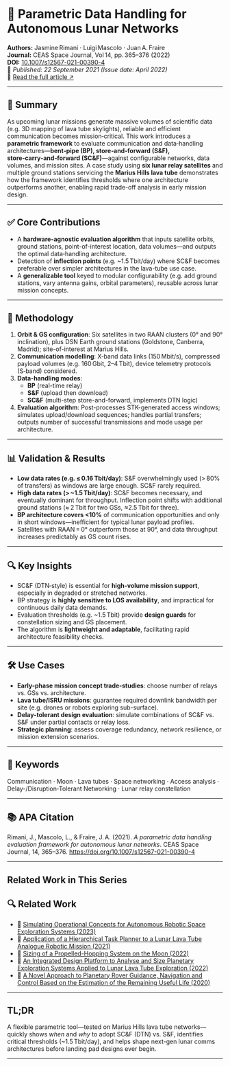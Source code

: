 # 📡 Parametric Data Handling for Autonomous Lunar Networks

**Authors:** Jasmine Rimani · Luigi Mascolo · Juan A. Fraire  
**Journal:** CEAS Space Journal, Vol 14, pp. 365–376 (2022)  
**DOI:** [10.1007/s12567-021-00390-4](https://doi.org/10.1007/s12567-021-00390-4)  
📅 *Published: 22 September 2021 (Issue date: April 2022)*  
🔗 [Read the full article ↗︎](https://link.springer.com/article/10.1007/s12567-021-00390-4)

---

## 🧠 Summary

As upcoming lunar missions generate massive volumes of scientific data (e.g. 3D mapping of lava tube skylights), reliable and efficient communication becomes mission‑critical. This work introduces a **parametric framework** to evaluate communication and data‑handling architectures—**bent‑pipe (BP), store‑and‑forward (S&F), store‑carry‑and‑forward (SC&F)**—against configurable networks, data volumes, and mission sites. A case study using **six lunar relay satellites** and multiple ground stations servicing the **Marius Hills lava tube** demonstrates how the framework identifies thresholds where one architecture outperforms another, enabling rapid trade-off analysis in early mission design.

---

## ✅ Core Contributions

- A **hardware-agnostic evaluation algorithm** that inputs satellite orbits, ground stations, point-of-interest location, data volumes—and outputs the optimal data‑handling architecture.
- Detection of **inflection points** (e.g. ~1.5 Tbit/day) where SC&F becomes preferable over simpler architectures in the lava-tube use case.
- A **generalizable tool** keyed to modular configurability (e.g. add ground stations, vary antenna gains, orbital parameters), reusable across lunar mission concepts.

---

## 🧪 Methodology

1. **Orbit & GS configuration**: Six satellites in two RAAN clusters (0° and 90° inclination), plus DSN Earth ground stations (Goldstone, Canberra, Madrid); site-of-interest at Marius Hills.  
2. **Communication modelling**: X‑band data links (150 Mbit/s), compressed payload volumes (e.g. 160 Gbit, 2–4 Tbit), device telemetry protocols (S‑band) considered.  
3. **Data-handling modes**:  
   - **BP** (real-time relay)  
   - **S&F** (upload then download)  
   - **SC&F** (multi-step store-and-forward, implements DTN logic)  
4. **Evaluation algorithm**: Post-processes STK-generated access windows; simulates upload/download sequences; handles partial transfers; outputs number of successful transmissions and mode usage per architecture.

---

## 📊 Validation & Results

- **Low data rates (e.g. ≤ 0.16 Tbit/day)**: S&F overwhelmingly used (> 80% of transfers) as windows are large enough. SC&F rarely required.  
- **High data rates (> ~1.5 Tbit/day)**: SC&F becomes necessary, and eventually dominant for throughput. Inflection point shifts with additional ground stations (≈ 2 Tbit for two GSs, ≈2.5 Tbit for three).  
- **BP architecture covers <10%** of communication opportunities and only in short windows—inefficient for typical lunar payload profiles.  
- Satellites with RAAN = 0° outperform those at 90°, and data throughput increases predictably as GS count rises.

---

## 🔍 Key Insights

- SC&F (DTN‑style) is essential for **high-volume mission support**, especially in degraded or stretched networks.  
- BP strategy is **highly sensitive to LOS availability**, and impractical for continuous daily data demands.  
- Evaluation thresholds (e.g. ~1.5 Tbit) provide **design guards** for constellation sizing and GS placement.  
- The algorithm is **lightweight and adaptable**, facilitating rapid architecture feasibility checks.

---

## 🛠️ Use Cases

- **Early-phase mission concept trade‑studies**: choose number of relays vs. GSs vs. architecture.  
- **Lava tube/ISRU missions**: guarantee required downlink bandwidth per site (e.g. drones or robots exploring sub-surface).  
- **Delay‑tolerant design evaluation**: simulate combinations of SC&F vs. S&F under partial contacts or relay loss.  
- **Strategic planning**: assess coverage redundancy, network resilience, or mission extension scenarios.

---

## 🧩 Keywords

Communication · Moon · Lava tubes · Space networking · Access analysis · Delay-/Disruption‑Tolerant Networking · Lunar relay constellation

---

## 📚 APA Citation

Rimani, J., Mascolo, L., & Fraire, J. A. (2021). *A parametric data handling evaluation framework for autonomous lunar networks*. CEAS Space Journal, 14, 365–376. https://doi.org/10.1007/s12567-021-00390-4

---

## Related Work in This Series

## 🔍 Related Work

- 🔗 [Simulating Operational Concepts for Autonomous Robotic Space Exploration Systems (2023)](https://www.mdpi.com/2226-4310/10/5/408)
- 🔗 [Application of a Hierarchical Task Planner to a Lunar Lava Tube Analogue Robotic Mission (2021)](https://www.researchgate.net/publication/355873695_Application_of_a_hierarchical_task_planner_to_a_lunar_lava_tube_analogue_robotic_mission)
- 🔗 [Sizing of a Propelled-Hopping System on the Moon (2022)](https://www.researchgate.net/publication/363743254_Sizing_of_a_Propelled-Hopping_System_on_the_Moon)
- 🔗 [An Integrated Design Platform to Analyse and Size Planetary Exploration Systems Applied to Lunar Lava Tube Exploration (2022)](https://www.researchgate.net/publication/363742561_An_Integrated_Design_Platform_to_Analyse_and_Size_Planetary_Exploration_Systems_Applied_to_Lunar_Lava_Tube_Exploration)
- 🔗 [A Novel Approach to Planetary Rover Guidance, Navigation and Control Based on the Estimation of the Remaining Useful Life (2020)](https://www.researchgate.net/publication/355873613_A_novel_approach_to_planetary_rover_guidance_navigation_and_control_based_on_the_estimation_of_the_remaining_useful_life)

---

## TL;DR

A flexible parametric tool—tested on Marius Hills lava tube networks—quickly shows *when* and *why* to adopt SC&F (DTN) vs. S&F, identifies critical thresholds (~1.5 Tbit/day), and helps shape next-gen lunar comms architectures before landing pad designs ever begin.

---
